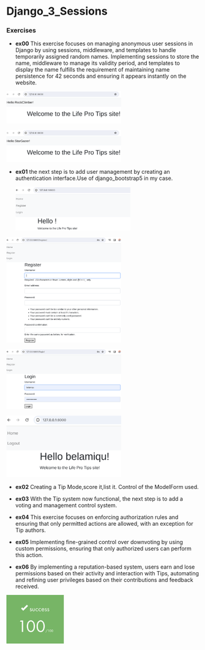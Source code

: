 # Django_3_Sessions
### Exercises
- **ex00** 
 This exercise focuses on managing anonymous user sessions in Django by using sessions, middleware, and templates to handle temporarily assigned random names. Implementing sessions to store the name, middleware to manage its validity period, and templates to display the name fulfills the requirement of maintaining name persistence for 42 seconds and ensuring it appears instantly on the website.
<p align="left">
  <img src="https://github.com/beatriangu/Django_3_Sessions/blob/main/Screenshot%20from%202024-10-10%2014-03-05.png" alt="100.png" width="300"/>
</p
  "After 42 seconds without refreshing the page..."
  <p align="left">
  <img src="https://github.com/beatriangu/Django_3_Sessions/blob/main/Screenshot%20from%202024-10-10%2014-03-48.png" alt="100.png" width="300"/>
</p>

- **ex01** 
the next step is to add user management by creating an authentication interface.Use of django_bootstrap5 in my case.<p align="left">
  <img src="https://github.com/beatriangu/Django_3_Sessions/blob/main/Screenshot%20from%202024-10-10%2014-44-46.png" alt="100.png" width="300"/>
</p><p align="left">
  <img src="https://github.com/beatriangu/Django_3_Sessions/blob/main/Screenshot%20from%202024-10-10%2014-45-10.png".png" alt="100.png" width="300"/>
</p></p><p align="left">
  <img src="https://github.com/beatriangu/Django_3_Sessions/blob/main/Screenshot%20from%202024-10-10%2014-45-24.png" alt="100.png" width="300"/>
</p><p align="left">
  <img src="https://github.com/beatriangu/Django_3_Sessions/blob/main/Screenshot%20from%202024-10-10%2016-28-11.png" alt="100.png" width="300"/>
 
- **ex02** 
Creating a Tip Mode,score it,list it. Control of the  ModelForm used.

- **ex03**
  With the Tip system now functional, the next step is to add a voting and management control system.

- **ex04** 
This exercise focuses on enforcing authorization rules and ensuring that only permitted actions are allowed, with an exception for Tip authors.

- **ex05**
Implementing fine-grained control over downvoting by using custom permissions, ensuring that only authorized users can perform this action.

- **ex06**
By implementing a reputation-based system, users earn and lose permissions based on their activity and interaction with Tips, automating and refining user privileges based on their contributions and feedback received.


<p align="left">
  <img src="https://github.com/beatriangu/Libft/blob/main/100.png?raw=true" alt="100.png" width="150"/>
</p>











